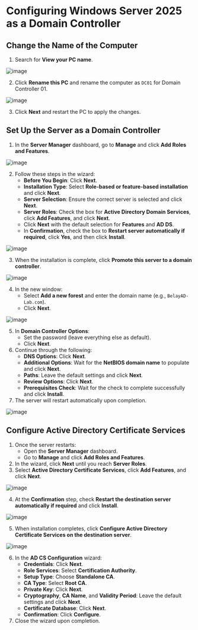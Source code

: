 # Configuring Windows Server 2025 as a Domain Controller

## Change the Name of the Computer
1. Search for **View your PC name**.

![image](https://github.com/user-attachments/assets/8b12d403-f09a-4112-b22e-38b5d0a17fa1)

2. Click **Rename this PC** and rename the computer as `DC01` for Domain Controller 01.

![image](https://github.com/user-attachments/assets/752b195a-3872-45b8-ad17-c525ff6895db)

3. Click **Next** and restart the PC to apply the changes.

## Set Up the Server as a Domain Controller
1. In the **Server Manager** dashboard, go to **Manage** and click **Add Roles and Features**.

![image](https://github.com/user-attachments/assets/aacc6dcc-d188-4b82-82ad-01a159eebcec)

2. Follow these steps in the wizard:
   - **Before You Begin**: Click **Next**.
   - **Installation Type**: Select **Role-based or feature-based installation** and click **Next**.
   - **Server Selection**: Ensure the correct server is selected and click **Next**.
   - **Server Roles**: Check the box for **Active Directory Domain Services**, click **Add Features**, and click **Next**.
   - Click **Next** with the default selection for **Features** and **AD DS**.
   - In **Confirmation**, check the box to **Restart server automatically if required**, click **Yes**, and then click **Install**.

![image](https://github.com/user-attachments/assets/c388f2ae-9dfc-4fd7-8710-f97703e9309e)

3. When the installation is complete, click **Promote this server to a domain controller**.

![image](https://github.com/user-attachments/assets/44192ac7-db4f-44c8-a1ee-08477c3cd321)

4. In the new window:
   - Select **Add a new forest** and enter the domain name (e.g., `BelayAD-Lab.com`).
   - Click **Next**.

![image](https://github.com/user-attachments/assets/843839a5-032e-4c30-bd85-80489cad8ee6)

5. In **Domain Controller Options**:
   - Set the password (leave everything else as default).
   - Click **Next**.
6. Continue through the following:
   - **DNS Options**: Click **Next**.
   - **Additional Options**: Wait for the **NetBIOS domain name** to populate and click **Next**.
   - **Paths**: Leave the default settings and click **Next**.
   - **Review Options**: Click **Next**.
   - **Prerequisites Check**: Wait for the check to complete successfully and click **Install**.
7. The server will restart automatically upon completion.

![image](https://github.com/user-attachments/assets/30e15c7b-dbf9-4489-8b4b-d05dfbbb7857)

## Configure Active Directory Certificate Services
1. Once the server restarts:
   - Open the **Server Manager** dashboard.
   - Go to **Manage** and click **Add Roles and Features**.
2. In the wizard, click **Next** until you reach **Server Roles**.
3. Select **Active Directory Certificate Services**, click **Add Features**, and click **Next**.

![image](https://github.com/user-attachments/assets/09d38f34-bbbc-4385-b8ac-79ea21f708a5)

4. At the **Confirmation** step, check **Restart the destination server automatically if required** and click **Install**.

![image](https://github.com/user-attachments/assets/19fe439d-1374-4114-a549-06b8728b070b)

5. When installation completes, click **Configure Active Directory Certificate Services on the destination server**.

![image](https://github.com/user-attachments/assets/683396d9-a15b-4d56-88c5-21898f71103b)

6. In the **AD CS Configuration** wizard:
   - **Credentials**: Click **Next**.
   - **Role Services**: Select **Certification Authority**.
   - **Setup Type**: Choose **Standalone CA**.
   - **CA Type**: Select **Root CA**.
   - **Private Key**: Click **Next**.
   - **Cryptography**, **CA Name**, and **Validity Period**: Leave the default settings and click **Next**.
   - **Certificate Database**: Click **Next**.
   - **Confirmation**: Click **Configure**.
7. Close the wizard upon completion.

